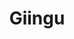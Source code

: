 ---
title: Giingu
github: https://github.com/Giingu
mode: dark
transition: 1s
score: 86.8
archetype:
- Anime
- Cool Banner
---